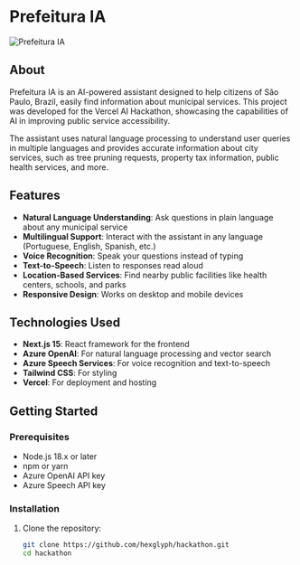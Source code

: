 # Prefeitura IA

![Prefeitura IA](https://capital.sp.gov.br/documents/34276/0/logo-prefeitura-de-sao-paulo.png/c4464801-6c69-25f2-932b-093acf2e3525?version=1.0&t=1704308342428)

## About

Prefeitura IA is an AI-powered assistant designed to help citizens of São Paulo, Brazil, easily find information about municipal services. This project was developed for the Vercel AI Hackathon, showcasing the capabilities of AI in improving public service accessibility.

The assistant uses natural language processing to understand user queries in multiple languages and provides accurate information about city services, such as tree pruning requests, property tax information, public health services, and more.

## Features

- **Natural Language Understanding**: Ask questions in plain language about any municipal service
- **Multilingual Support**: Interact with the assistant in any language (Portuguese, English, Spanish, etc.)
- **Voice Recognition**: Speak your questions instead of typing
- **Text-to-Speech**: Listen to responses read aloud
- **Location-Based Services**: Find nearby public facilities like health centers, schools, and parks
- **Responsive Design**: Works on desktop and mobile devices

## Technologies Used

- **Next.js 15**: React framework for the frontend
- **Azure OpenAI**: For natural language processing and vector search
- **Azure Speech Services**: For voice recognition and text-to-speech
- **Tailwind CSS**: For styling
- **Vercel**: For deployment and hosting

## Getting Started

### Prerequisites

- Node.js 18.x or later
- npm or yarn
- Azure OpenAI API key
- Azure Speech API key

### Installation

1. Clone the repository:
   ```bash
   git clone https://github.com/hexglyph/hackathon.git
   cd hackathon